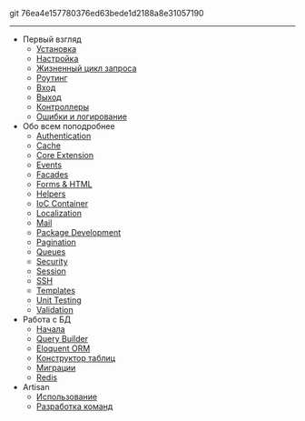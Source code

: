 git 76ea4e157780376ed63bede1d2188a8e31057190

---

- Первый взгляд
  - [Установка](/docs/4.1/installation)
  - [Настройка](/docs/4.1/configuration)
  - [Жизненный цикл запроса](/docs/4.1/lifecycle)
  - [Роутинг](/docs/4.1/routing)
  - [Вход](/docs/4.1/requests)
  - [Выход](/docs/4.1/responses)
  - [Контроллеры](/docs/4.1/controllers)
  - [Ошибки и логирование](/docs/4.1/errors)
- Обо всем поподробнее
  - [Authentication](/docs/4.1/security)
  - [Cache](/docs/4.1/cache)
  - [Core Extension](/docs/4.1/extending)
  - [Events](/docs/4.1/events)
  - [Facades](/docs/4.1/facades)
  - [Forms & HTML](/docs/4.1/html)
  - [Helpers](/docs/4.1/helpers)
  - [IoC Container](/docs/4.1/ioc)
  - [Localization](/docs/4.1/localization)
  - [Mail](/docs/4.1/mail)
  - [Package Development](/docs/4.1/packages)
  - [Pagination](/docs/4.1/pagination)
  - [Queues](/docs/4.1/queues)
  - [Security](/docs/4.1/security)
  - [Session](/docs/4.1/session)
  - [SSH](/docs/4.1/ssh)
  - [Templates](/docs/4.1/templates)
  - [Unit Testing](/docs/4.1/testing)
  - [Validation](/docs/4.1/validation)
- Работа с БД
  - [Начала](/docs/4.1/database)
  - [Query Builder](/docs/4.1/queries)
  - [Eloquent ORM](/docs/4.1/eloquent)
  - [Конструктор таблиц](/docs/4.1/schema)
  - [Миграции](/docs/4.1/migrations)
  - [Redis](/docs/4.1/redis)
- Artisan
  - [Использование](/docs/4.1/artisan)
  - [Разработка команд ](/docs/4.1/commands)